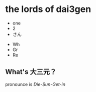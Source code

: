 # the lords of dai3gen

- one
- 2
- さん

* Wh
* Gr
* Re

## What's 大三元？

pronounce is *Die-Sun-Get-in*

